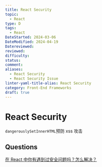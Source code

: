 ```yaml
---
title: React Security
topic:
  - React
type: D
tags:
  - React
DateStarted: 2024-03-06
DateModified: 2024-04-19
Datereviewed: 
reviewed: 
difficulty: 
status: 
comment: 
aliases:
  - React Security
  - React Security Issue
linter-yaml-title-alias: React Security
category: Front-End Frameworks
draft: true
---
```


# React Security

`dangerouslySetInnerHTML`预防 xss 攻击

## Questions

[在 React 中你有遇到过安全问题吗？怎么解决？](https://github.com/haizlin/fe-interview/issues/862)



